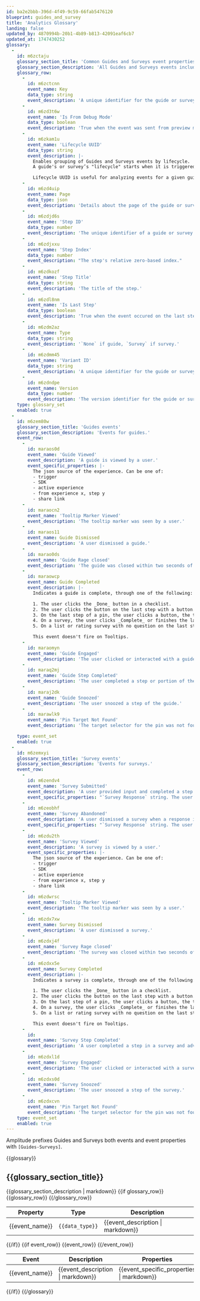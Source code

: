 ```yaml
---
id: ba2e2bbb-396d-4f49-9c59-66fab5476120
blueprint: guides_and_survey
title: 'Analytics Glossary'
landing: false
updated_by: 4870994b-20b1-4b89-b813-42091eaf6cb7
updated_at: 1747430252
glossary:
  -
    id: m6zctaju
    glossary_section_title: 'Common Guides and Surveys event properties'
    glossary_section_description: 'All Guides and Surveys events include the following event properties.'
    glossary_row:
      -
        id: m6zctcnn
        event_name: Key
        data_type: string
        event_description: 'A unique identifier for the guide or survey.'
      -
        id: m6zd3t6w
        event_name: 'Is From Debug Mode'
        data_type: boolean
        event_description: 'True when the event was sent from preview mode. Use this property to filter administrative activity.'
      -
        id: m6zkam1u
        event_name: 'Lifecycle UUID'
        data_type: string
        event_description: |-
          Enables grouping of Guides and Surveys events by lifecycle.
          A guide's or survey’s "lifecycle" starts when it is triggered and ends when it is completed or dismissed. Lifecycle is independent of the application sessions.

          Lifecycle UUID is useful for analyzing events for a given guide/survey across multiple app sessions.
      -
        id: m6zd4uip
        event_name: Page
        data_type: json
        event_description: 'Details about the page of the guide or survey on which the event occured.'
      -
        id: m6zdjd6s
        event_name: 'Step ID'
        data_type: number
        event_description: 'The unique identifier of a guide or survey step.'
      -
        id: m6zdjxxu
        event_name: 'Step Index'
        data_type: number
        event_description: "The step's relative zero-based index."
      -
        id: m6zdkozf
        event_name: 'Step Title'
        data_type: string
        event_description: 'The title of the step.'
      -
        id: m6zdl8nm
        event_name: 'Is Last Step'
        data_type: boolean
        event_description: 'True when the event occured on the last step of a guide or survey. False otherwise.'
      -
        id: m6zdm2az
        event_name: Type
        data_type: string
        event_description: '`None` if guide, `Survey` if survey.'
      -
        id: m6zdmm45
        event_name: 'Variant ID'
        data_type: string
        event_description: 'A unique identifier for the guide or survey variant. Useful for analyzing guide or survey experiments.'
      -
        id: m6zdndpe
        event_name: Version
        data_type: number
        event_description: 'The version identifier for the guide or survey.'
    type: glossary_set
    enabled: true
  -
    id: m6zem80w
    glossary_section_title: 'Guides events'
    glossary_section_description: 'Events for guides.'
    event_row:
      -
        id: maraos0d
        event_name: 'Guide Viewed'
        event_description: 'A guide is viewed by a user.'
        event_specific_properties: |-
          The json source of the experience. Can be one of:
          - trigger
          - SDK
          - active experience
          - from experience x, step y
          - share link
      -
        id: maraocn2
        event_name: 'Tooltip Marker Viewed'
        event_description: 'The tooltip marker was seen by a user.'
      -
        id: maraos11
        event_name: Guide Dismissed
        event_description: 'A user dismissed a guide.'
      -
        id: marao0ds
        event_name: 'Guide Rage closed'
        event_description: 'The guide was closed within two seconds of appearing.'
      -
        id: maraowcp
        event_name: Guide Completed
        event_description: |-
          Indicates a guide is complete, through one of the following:

          1. The user clicks the _Done_ button in a checklist.
          2. The user clicks the button on the last step with a button.
          3. On the last step of a pin, the user clicks a button, the target element, or the advance target element.
          4. On a survey, the user clicks _Complete_ or finishes the last step.
          5. On a list or rating survey with no question on the last step, the user selects any option.

          This event doesn't fire on Tooltips.
      -
        id: maraomyn
        event_name: 'Guide Engaged'
        event_description: 'The user clicked or interacted with a guide.'
      -
        id: maraq2mj
        event_name: 'Guide Step Completed'
        event_description: 'The user completed a step or portion of the guide.'
      -
        id: maraj2dk
        event_name: 'Guide Snoozed'
        event_description: 'The user snoozed a step of the guide.'
      -
        id: marawlk9
        event_name: 'Pin Target Not Found'
        event_description: 'The target selector for the pin was not found.'

    type: event_set
    enabled: true
  -
    id: m6zemxyi
    glossary_section_title: 'Survey events'
    glossary_section_description: 'Events for surveys.'
    event_row:
      -
        id: m6zendv4
        event_name: 'Survey Submitted'
        event_description: 'A user provided input and completed a step in a survey. This event fires when a user submits their response for any step of the survey.'
        event_specific_properties: "`Survey Response` string. The user's response"
      -
        id: m6zeobhf
        event_name: 'Survey Abandoned'
        event_description: 'A user dismissed a survey when a response input was not empty.'
        event_specific_properties: "`Survey Response` string. The user's draft response"
      -
        id: m6zdu2th
        event_name: 'Survey Viewed'
        event_description: 'A survey is viewed by a user.'
        event_specific_properties: |-
          The json source of the experience. Can be one of:
          - trigger
          - SDK
          - active experience
          - from experience x, step y
          - share link
      -
        id: m6zdwrsc
        event_name: 'Tooltip Marker Viewed'
        event_description: 'The tooltip marker was seen by a user.'
      -
        id: m6zdx7xw
        event_name: Survey Dismissed
        event_description: 'A user dismissed a survey.'
      -
        id: m6zdxj4f
        event_name: 'Survey Rage closed'
        event_description: 'The survey was closed within two seconds of appearing.'
      -
        id: m6zdxx5e
        event_name: Survey Completed
        event_description: |-
          Indicates a survey is complete, through one of the following:

          1. The user clicks the _Done_ button in a checklist.
          2. The user clicks the button on the last step with a button.
          3. On the last step of a pin, the user clicks a button, the target element, or the advance target element.
          4. On a survey, the user clicks _Complete_ or finishes the last step.
          5. On a list or rating survey with no question on the last step, the user selects any option.

          This event doesn't fire on Tooltips.
      -
        id: 
        event_name: 'Survey Step Completed'
        event_description: 'A user completed a step in a survey and advanced to the next step. This event fires when a user progresses from one step to another within the survey.'
      -
        id: m6zdxl1d
        event_name: 'Survey Engaged'
        event_description: 'The user clicked or interacted with a survey.'
      -
        id: m6zdxs0d
        event_name: 'Survey Snoozed'
        event_description: 'The user snoozed a step of the survey.'
      -
        id: m6zdxcvn
        event_name: 'Pin Target Not Found'
        event_description: 'The target selector for the pin was not found.'
    type: event_set
    enabled: true
---
```

Amplitude prefixes Guides and Surveys both events and event properties with `[Guides-Surveys]`. 


{{glossary}}
<h2 id="{{glossary_section_title | slugify}}">{{glossary_section_title}}</h2>
{{glossary_section_description | markdown}}
{{if glossary_row}}
<table>
<thead>
<th>Property</th>
<th>Type</th>
<th>Description</th>
</thead>
<tbody>
{{glossary_row}}
<tr>
<td>{{event_name}}</td>
<td><code class="pr-2">{{data_type}}</code></td>
<td>{{event_description | markdown}}</td>
</tr>
{{/glossary_row}}
</tbody>
</table>
{{/if}}
{{if event_row}}
<table>
<thead>
<th>Event</th>
<th>Description</th>
<th>Properties</th>
</thead>
<tbody>
{{event_row}}
<tr>
<td>{{event_name}}</td>
<td>{{event_description | markdown}}</td>
<td>{{event_specific_properties | markdown}}</td>
</tr>
{{/event_row}}
</tbody>
</table>
{{/if}}
{{/glossary}}
